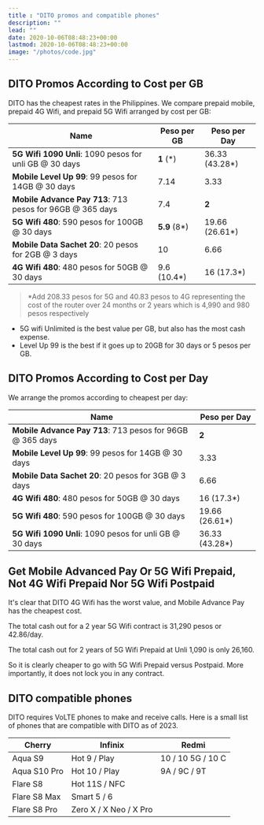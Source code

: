 ```yaml
---
title : "DITO promos and compatible phones"
description: ""
lead: ""
date: 2020-10-06T08:48:23+00:00
lastmod: 2020-10-06T08:48:23+00:00
image: "/photos/code.jpg"
---
```




## DITO Promos According to Cost per GB

DITO has the cheapest rates in the Philippines. We compare prepaid mobile, prepaid 4G Wifi, and prepaid 5G Wifi arranged by cost per GB:

<!-- Mobile Prepaid | 4G Wifi Prepaid | 5G Wifi Prepaid
--- | --- | ---
Data Sachet 20 | 480 | 590
Advance Pay 713 |  | Unli -->

Name | Peso per GB | Peso per Day
--- | --- | --- 
**5G Wifi 1090 Unli**: 1090 pesos for unli GB @ 30 days | **1** (*) | 36.33 (43.28*)
**Mobile Level Up 99**: 99 pesos for 14GB @ 30 days | 7.14 | 3.33
**Mobile Advance Pay 713**: 713 pesos for 96GB @ 365 days | 7.4 | **2**
**5G Wifi 480**: 590 pesos for 100GB @ 30 days | **5.9** (8*) | 19.66 (26.61*)
**Mobile Data Sachet 20**: 20 pesos for 2GB @ 3 days | 10 | 6.66
**4G Wifi 480**: 480 pesos for 50GB @ 30 days | 9.6 (10.4*) | 16 (17.3*)

> *Add 208.33 pesos for 5G and 40.83 pesos to 4G representing the cost of the router over 24 months or 2 years which is 4,990 and 980 pesos respectively


- 5G wifi Unlimited is the best value per GB, but also has the most cash expense.
- Level Up 99 is the best if it goes up to 20GB for 30 days or 5 pesos per GB. 


## DITO Promos According to Cost per Day

We arrange the promos according to cheapest per day:

Name | Peso per Day
--- | --- 
**Mobile Advance Pay 713**: 713 pesos for 96GB @ 365 days | **2**
**Mobile Level Up 99**: 99 pesos for 14GB @ 30 days | 3.33
**Mobile Data Sachet 20**: 20 pesos for 3GB @ 3 days | 6.66
**4G Wifi 480**: 480 pesos for 50GB @ 30 days | 16 (17.3*)
**5G Wifi 480**: 590 pesos for 100GB @ 30 days | 19.66 (26.61*)
**5G Wifi 1090 Unli**: 1090 pesos for unli GB @ 30 days | 36.33 (43.28*)


<!-- 520.83 
798.33 
1298.33
 -->





## Get Mobile Advanced Pay Or 5G Wifi Prepaid, Not 4G Wifi Prepaid Nor 5G Wifi Postpaid

It's clear that DITO 4G Wifi has the worst value, and Mobile Advance Pay has the cheapest cost. 


The total cash out for a 2 year 5G Wifi contract is 31,290 pesos or 42.86/day.

The total cash out for 2 years of 5G Wifi Prepaid at Unli 1,090 is only 26,160.

So it is clearly cheaper to go with 5G Wifi Prepaid versus Postpaid. More importantly, it does not lock you in any contract. 



## DITO compatible phones

DITO requires VoLTE phones to make and receive calls. Here is a small list of phones that are compatible with DITO as of 2023.


Cherry | Infinix | Redmi
--- | --- | ---
Aqua S9 | Hot 9 / Play | 10 / 10 5G / 10 C 
Aqua S10 Pro | Hot 10 / Play | 9A / 9C / 9T
Flare S8 | Hot 11S / NFC | |
Flare S8 Max | Smart 5 / 6 | | 
Flare S8 Pro | Zero X / X Neo / X Pro | |

<!-- / Flare S8 Lite
/ Flare Y20
/ Flare Y5 -->

<!-- Xiaomi 11 Lite 5G NE
Xiaomi 11T
Xiaomi 11T Pro
Xiaomi 12 Series
Xiaomi 12
Xiaomi 12 Lite
 -->



<!-- 26820
4470
31290  -->



<!-- mobile
20p 2g 3d = 10p/g 6.6p/d
713p 96g 365d =  7.4p/g 2p/d

4g
480p 50 = 9.6p/g or 16p/d 

5g
590p 100g 30d = 5.9p/g 19.6p/d
1090p unli 30d = 36.3/d


cost per g
1 5G unli
5.9 5G
7.4 mob advance
9.6 4G
10 mob sachet

cost per d
2 mob advance
6.6 mob sachet
16 4G
19.6 5G
36.6 5G 
 -->